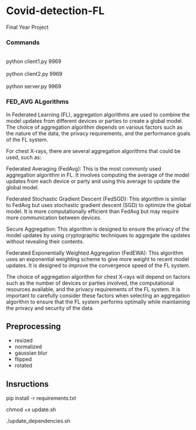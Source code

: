 # Covid-detection-FL
Final Year Project 


<h3>Commands</h3> 
<br>python client1.py 9969</br>
<br>python client2.py 9969</br>
<br>python server.py 9969</br>

<h3>FED_AVG ALgorithms</h3>
In Federated Learning (FL), aggregation algorithms are used to combine the model updates from different devices or parties to create a global model. The choice of aggregation algorithm depends on various factors such as the nature of the data, the privacy requirements, and the performance goals of the FL system.

For chest X-rays, there are several aggregation algorithms that could be used, such as:

Federated Averaging (FedAvg): This is the most commonly used aggregation algorithm in FL. It involves computing the average of the model updates from each device or party and using this average to update the global model.

Federated Stochastic Gradient Descent (FedSGD): This algorithm is similar to FedAvg but uses stochastic gradient descent (SGD) to optimize the global model. It is more computationally efficient than FedAvg but may require more communication between devices.

Secure Aggregation: This algorithm is designed to ensure the privacy of the model updates by using cryptographic techniques to aggregate the updates without revealing their contents.

Federated Exponentially Weighted Aggregation (FedEWA): This algorithm uses an exponential weighting scheme to give more weight to recent model updates. It is designed to improve the convergence speed of the FL system.

The choice of aggregation algorithm for chest X-rays will depend on factors such as the number of devices or parties involved, the computational resources available, and the privacy requirements of the FL system. It is important to carefully consider these factors when selecting an aggregation algorithm to ensure that the FL system performs optimally while maintaining the privacy and security of the data.



## Preprocessing

- resized
- normalized
- gaussian blur
- flipped
- rotated





## Insructions

pip install -r requirements.txt

chmod +x update.sh


./update_dependencies.sh